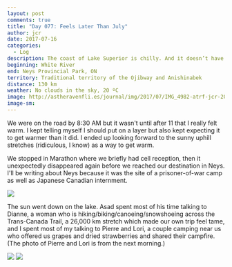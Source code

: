 ```yaml
---
layout: post
comments: true
title: "Day 077: Feels Later Than July"
author: jcr
date: 2017-07-16
categories:
  - Log
description: The coast of Lake Superior is chilly. And it doesn’t have cell reception.
beginning: White River
end: Neys Provincial Park, ON
territory: Traditional territory of the Ojibway and Anishinabek
distance: 130 km
weather: No clouds in the sky, 20 ºC
image: http://astheravenfli.es/journal/img/2017/07/IMG_4982-atrf-jcr-2000-web.jpg
image-sm:
---
```


We were on the road by 8:30 AM but it wasn't until after 11 that I really felt warm. I kept telling myself I should put on a layer but also kept expecting it to get warmer than it did. I ended up looking forward to the sunny uphill stretches (ridiculous, I know) as a way to get warm.

We stopped in Marathon where we briefly had cell reception, then it unexpectedly disappeared again before we reached our destination in Neys. I'll be writing about Neys because it was the site of a prisoner-of-war camp as well as Japanese Canadian internment.

<img src="http://astheravenfli.es/journal/img/2017/07/IMG_4968-atrf-jcr-2000-web.jpg">

The sun went down on the lake. Asad spent most of his time talking to Dianne, a woman who is hiking/biking/canoeing/snowshoeing across the Trans-Canada Trail, a 26,000 km stretch which made our own trip feel tame, and I spent most of my talking to Pierre and Lori, a couple camping near us who offered us grapes and dried strawberries and shared their campfire. (The photo of Pierre and Lori is from the next morning.)

<img src="http://astheravenfli.es/journal/img/2017/07/IMG_1343-atrf-ac-2000-web.jpg">

<img src="http://astheravenfli.es/journal/img/2017/07/IMG_5001-atrf-jcr-2000-web.jpg">